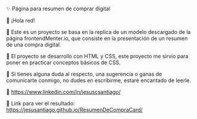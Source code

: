 ✨ Página para resumen de comprar digital

👋 ¡Hola red!

💼 Este es un proyecto se basa en la replica de un modelo descargado de la página frontendMenter.io, que consiste en la presentación de un resumen de una compra digital.

🔧 El proyecto se desarrollo con HTML y CSS, este proyecto me sirvio para poner en practicar conceptos básicos de CSS.

📨 Si tienes alguna duda al respecto, una sugerencia o ganas de comunicarte conmigo, no dudes en escribirme, estaré encantado de leerle.

📲 https://www.linkedin.com/in/jesuscsantiago/

📂 Link para ver el resultado: https://jesusantiago.github.io/ResumenDeCompraCard/
